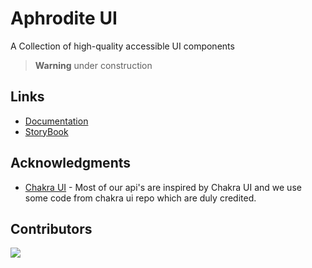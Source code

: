 # Aphrodite UI

A Collection of high-quality accessible UI components

> **Warning**
> under construction

## Links

- [Documentation](https://aphrodite-ui.vercel.app)
- [StoryBook](https://aphrodite-ui-react.vercel.app/)

## Acknowledgments

- [Chakra UI](https://chakra-ui.com/) - Most of our api's are inspired by Chakra UI and we use some code from chakra ui repo which are duly credited.

## Contributors

<a href="https://github.com/G3root/aphrodite-ui/graphs/contributors">
  <img src="https://contrib.rocks/image?repo=G3root/aphrodite-ui" />
</a>
